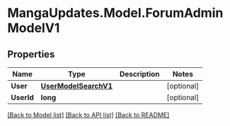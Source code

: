 # MangaUpdates.Model.ForumAdminModelV1

## Properties

Name | Type | Description | Notes
------------ | ------------- | ------------- | -------------
**User** | [**UserModelSearchV1**](UserModelSearchV1.md) |  | [optional] 
**UserId** | **long** |  | [optional] 

[[Back to Model list]](../README.md#documentation-for-models) [[Back to API list]](../README.md#documentation-for-api-endpoints) [[Back to README]](../README.md)

